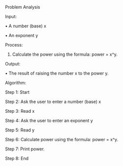 Problem Analysis

Input:

•	A number (base) x

•	An exponent y

Process:

1.	Calculate the power using the formula: power = x^y.
    
Output:

•	The result of raising the number x to the power y.

Algorithm:

Step 1: Start

Step 2: Ask the user to enter a number (base) x

Step 3: Read x

Step 4: Ask the user to enter an exponent y

Step 5: Read y

Step 6: Calculate power using the formula: power = x^y.

Step 7: Print power.

Step 8: End


